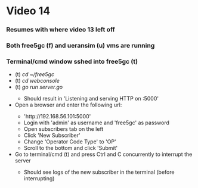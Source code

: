 <h1>Video 14</h1>
<h3>Resumes with where video 13 left off</h3>
<h3>Both free5gc (f) and ueransim (u) vms are running</h3>
<h3>Terminal/cmd window sshed into free5gc (t)</h3>
<ul>
    <li>(t) <i>cd ~/free5gc</i></li>
    <li>(t) <i>cd webconsole</i></li>
    <li>(t) <i>go run server.go</i></li>
    <ul>
        <li>Should result in 'Listening and serving HTTP on :5000'</li>
    </ul>
    <li>Open a browser and enter the following url:</li>
    <ul>
        <li>'http://192.168.56.101:5000'</li>
        <li>Login with 'admin' as username and 'free5gc' as password</li>
        <li>Open subscribers tab on the left</li>
        <li>Click 'New Subscriber'</li>
        <li>Change 'Operator Code Type' to 'OP'</li>
        <li>Scroll to the bottom and click 'Submit'</li>
    </ul>
    <li>Go to terminal/cmd (t) and press Ctrl and C concurrently to interrupt the server</li>
    <ul>
        <li>Should see logs of the new subscriber in the terminal (before interrupting)</li>
    </ul>
</ul>
